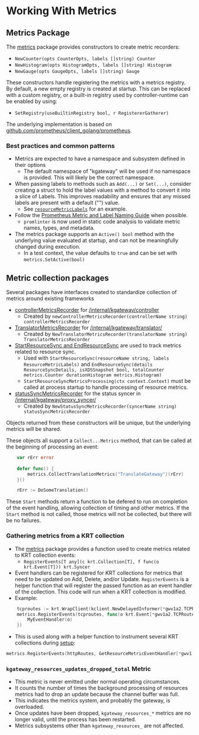 # Working With Metrics

## Metrics Package
The [metrics](/pkg/metrics/metrics.go) package provides constructors to create metric recorders:
* `NewCounter(opts CounterOpts, labels []string) Counter`
* `NewHistogram(opts HistogramOpts, labels []string) Histogram`
* `NewGauge(opts GaugeOpts, labels []string) Gauge`

These constructors handle registering the metrics with a metrics registry. By default, a new empty registry is created at startup. This can be replaced with a custom registry, or a built-in registry used by controller-runtime can be enabled by using:
* `SetRegistry(useBuiltinRegistry bool, r RegistererGatherer)`

The underlying implementation is based on [github.com/prometheus/client_golang/prometheus](github.com/prometheus/client_golang/prometheus).

### Best practices and common patterns
* Metrics are expected to have a namespace and subsystem defined in their options
  * The default namespace of "kgateway" will be used if no namespace is provided. This will likely be the correct namespace.
* When passing labels to methods such as `Add(...)` or `Set(...)`, consider creating a struct to hold the label values with a method to convert it into a slice of Labels. This improves readability and ensures that any missed labels are present with a default ("") value.
  * See [`resourceMetricLabels`](/internal/kgateway/krtcollections/metrics.go) for an example.
* Follow the [Prometheus Metric and Label Naming Guide](https://prometheus.io/docs/practices/naming/) when possible.
  * `promlinter` is now used in static code analysis to validate metric names, types, and metadata.
* The metrics package supports an `Active() bool` method with the underlying value evaluated at startup, and can not be meaningfully changed during execution.
  * In a test context, the value defaults to `true` and can be set with `metrics.SetActive(bool)`

## Metric collection packages
Several packages have interfaces created to standardize collection of metrics around existing frameworks
* [controllerMetricsRecorder](/internal/kgateway/controller/metrics.go) for [/internal/kgateway/controller](/internal/kgateway/controller/)
  * Created by `newControllerMetricsRecorder(controllerName string) controllerMetricsRecorder `
* [TranslatorMetricsRecorder](/internal/kgateway/translator/metrics/metrics.go) for [/internal/kgateway/translator/](/internal/kgateway/translator/)
  * Created by `NewTranslatorMetricsRecorder(translatorName string) TranslatorMetricsRecorder`
* [StartResourceSync and EndResourceSync](/internal/kgateway/translator/metrics/metrics.go) are used to track metrics related to resource sync.
  * Used with `StartResourceSync(resourceName string, labels ResourceMetricLabels)` and `EndResourceSync(details ResourceSyncDetails, isXDSSnapshot bool, totalCounter metrics.Counter durationHistogram metrics.Histogram)`
  * `StartResourceSyncMetricsProcessing(ctx context.Context)` must be called at process startup to handle processing of resource metrics. 
* [statusSyncMetricsRecorder](/internal/kgateway/proxy_syncer/metrics.go) for the status syncer in [/internal/kgateway/proxy_syncer/](/internal/kgateway/proxy_syncer/)
  * Created by `NewStatusSyncMetricsRecorder(syncerName string) statusSyncMetricsRecorder`

Objects returned from these constructors will be unique, but the underlying metrics will be shared.

These objects all support a `Collect...Metrics` method, that can be called at the beginning of processing an event:
```go
	var rErr error
	
	defer func() {
		metrics.CollectTranslationMetrics("TranslateGateway")(rErr)
	}()

	rErr := DoSomeTranslation()
```

These `Start` methods return a function to be defered to run on completion of the event handling, allowing collection of timing and other metrics. If the `Start` method is not called, those metrics will not be collected, but there will be no failures.


### Gathering metrics from a KRT collection
* The [metrics](/pkg/metrics/metrics.go) package provides a function used to create metrics related to KRT collection events:
  * `RegisterEvents[T any](c krt.Collection[T], f func(o krt.Event[T])) krt.Syncer`
* Event handlers can be registered for KRT collections for metrics that need to be updated on Add, Delete, and/or Update. `RegisterEvents` is a helper function that will register the passed function as an event handler of the collection. This code will run when a
KRT collection is modified.
* Example:
```go
	tcproutes := krt.WrapClient(kclient.NewDelayedInformer[*gwv1a2.TCPRoute](istioClient, gvr.TCPRoute, kubetypes.StandardInformer, filter), krtopts.ToOptions("TCPRoute")...)
	metrics.RegisterEvents(tcproutes, func(o krt.Event[*gwv1a2.TCPRoute]) {
		MyEventHandler(o)
	})
```
* This is used along with a helper function to instrument several KRT collections during [setup](internal/kgateway/krtcollections/setup.go):
```go
metrics.RegisterEvents(httpRoutes, GetResourceMetricEventHandler[*gwv1.HTTPRoute]())
```

### `kgateway_resources_updates_dropped_total` Metric
* This metric is never emitted under normal operating circumstances.
* It counts the number of times the background processing of resources metrics had to drop an update because the channel buffer was full.
* This indicates the metrics system, and probably the gateway, is overloaded.
* Once updates have been dropped, `kgateway_resources_*` metrics are no longer valid, until the process has been restarted.
* Metrics subsystems other than `kgateway_resources_` are not affected.
